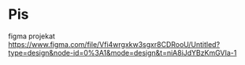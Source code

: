 # Pis
figma projekat  https://www.figma.com/file/Vfi4wrgxkw3sgxr8CDRooU/Untitled?type=design&node-id=0%3A1&mode=design&t=niA8iJdYBzKmGVIa-1
